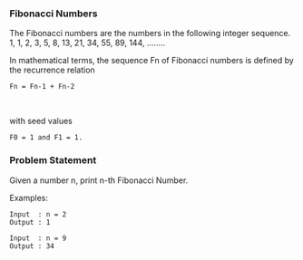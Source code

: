 ### Fibonacci Numbers 
The Fibonacci numbers are the numbers in the following integer
sequence. <br>
1, 1, 2, 3, 5, 8, 13, 21, 34, 55, 89, 144, ........

In mathematical terms, the sequence Fn of Fibonacci numbers
is defined by the recurrence relation <br>

````
Fn = Fn-1 + Fn-2 
````
<br>

with seed values 

````
F0 = 1 and F1 = 1.
````

### Problem Statement
Given a number n, print n-th Fibonacci Number. 

Examples: 
````
Input  : n = 2 
Output : 1 

Input  : n = 9
Output : 34 
````
